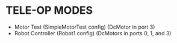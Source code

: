 # TELE-OP MODES
- Motor Test (SimpleMotorTest config) (DcMotor in port 3)
- Robot Controller (Robot1 config) (DcMotors in ports 0, 1, and 3)
